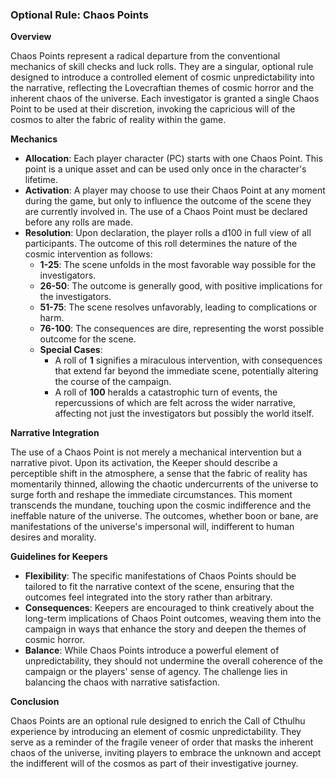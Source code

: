 ### Optional Rule: Chaos Points

**Overview**

Chaos Points represent a radical departure from the conventional mechanics of skill checks and luck rolls. They are a singular, optional rule designed to introduce a controlled element of cosmic unpredictability into the narrative, reflecting the Lovecraftian themes of cosmic horror and the inherent chaos of the universe. Each investigator is granted a single Chaos Point to be used at their discretion, invoking the capricious will of the cosmos to alter the fabric of reality within the game.

**Mechanics**

- **Allocation**: Each player character (PC) starts with one Chaos Point. This point is a unique asset and can be used only once in the character's lifetime.
- **Activation**: A player may choose to use their Chaos Point at any moment during the game, but only to influence the outcome of the scene they are currently involved in. The use of a Chaos Point must be declared before any rolls are made.
- **Resolution**: Upon declaration, the player rolls a d100 in full view of all participants. The outcome of this roll determines the nature of the cosmic intervention as follows:
  - **1-25**: The scene unfolds in the most favorable way possible for the investigators.
  - **26-50**: The outcome is generally good, with positive implications for the investigators.
  - **51-75**: The scene resolves unfavorably, leading to complications or harm.
  - **76-100**: The consequences are dire, representing the worst possible outcome for the scene.
  - **Special Cases**:
    - A roll of **1** signifies a miraculous intervention, with consequences that extend far beyond the immediate scene, potentially altering the course of the campaign.
    - A roll of **100** heralds a catastrophic turn of events, the repercussions of which are felt across the wider narrative, affecting not just the investigators but possibly the world itself.

**Narrative Integration**

The use of a Chaos Point is not merely a mechanical intervention but a narrative pivot. Upon its activation, the Keeper should describe a perceptible shift in the atmosphere, a sense that the fabric of reality has momentarily thinned, allowing the chaotic undercurrents of the universe to surge forth and reshape the immediate circumstances. This moment transcends the mundane, touching upon the cosmic indifference and the ineffable nature of the universe. The outcomes, whether boon or bane, are manifestations of the universe's impersonal will, indifferent to human desires and morality.

**Guidelines for Keepers**

- **Flexibility**: The specific manifestations of Chaos Points should be tailored to fit the narrative context of the scene, ensuring that the outcomes feel integrated into the story rather than arbitrary.
- **Consequences**: Keepers are encouraged to think creatively about the long-term implications of Chaos Point outcomes, weaving them into the campaign in ways that enhance the story and deepen the themes of cosmic horror.
- **Balance**: While Chaos Points introduce a powerful element of unpredictability, they should not undermine the overall coherence of the campaign or the players' sense of agency. The challenge lies in balancing the chaos with narrative satisfaction.

**Conclusion**

Chaos Points are an optional rule designed to enrich the Call of Cthulhu experience by introducing an element of cosmic unpredictability. They serve as a reminder of the fragile veneer of order that masks the inherent chaos of the universe, inviting players to embrace the unknown and accept the indifferent will of the cosmos as part of their investigative journey.

